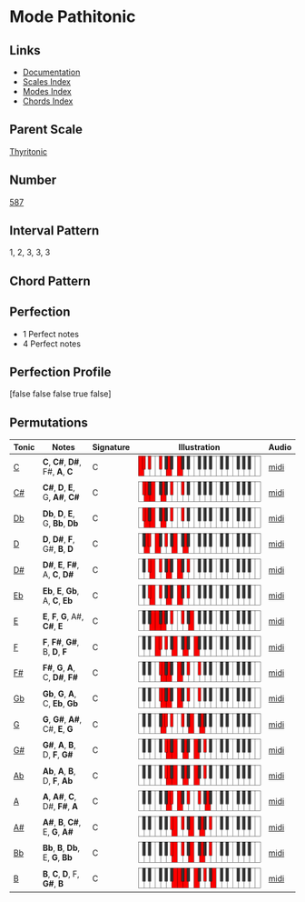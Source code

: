 # Mode Pathitonic

## Links

- [Documentation](README.md)
- [Scales Index](Scales.md)
- [Modes Index](Modes.md)
- [Chords Index](Chords.md)

## Parent Scale

[Thyritonic](ScaleThyritonic.md)

## Number

[587](https://ianring.com/musictheory/scales/587)

## Interval Pattern

1, 2, 3, 3, 3

## Chord Pattern



## Perfection

- 1 Perfect notes
- 4 Perfect notes

## Perfection Profile

[false false false true false]

## Permutations

| Tonic | Notes | Signature | Illustration | Audio |
|-------|-------|-----------|--------------|-------|
| [C](ModeCNaturalPathitonic.md) | **C**, **C#**, **D#**, F#, **A**, **C** | C | ![CNaturalPathitonic](ModeCNaturalPathitonic.png) | [midi](https://github.com/edipermadi/music/blob/main/docs/ModeCNaturalPathitonic.mid?raw=true) |
| [C#](ModeCSharpPathitonic.md) | **C#**, **D**, **E**, G, **A#**, **C#** | C | ![CSharpPathitonic](ModeCSharpPathitonic.png) | [midi](https://github.com/edipermadi/music/blob/main/docs/ModeCSharpPathitonic.mid?raw=true) |
| [Db](ModeDFlatPathitonic.md) | **Db**, **D**, **E**, G, **Bb**, **Db** | C | ![DFlatPathitonic](ModeDFlatPathitonic.png) | [midi](https://github.com/edipermadi/music/blob/main/docs/ModeDFlatPathitonic.mid?raw=true) |
| [D](ModeDNaturalPathitonic.md) | **D**, **D#**, **F**, G#, **B**, **D** | C | ![DNaturalPathitonic](ModeDNaturalPathitonic.png) | [midi](https://github.com/edipermadi/music/blob/main/docs/ModeDNaturalPathitonic.mid?raw=true) |
| [D#](ModeDSharpPathitonic.md) | **D#**, **E**, **F#**, A, **C**, **D#** | C | ![DSharpPathitonic](ModeDSharpPathitonic.png) | [midi](https://github.com/edipermadi/music/blob/main/docs/ModeDSharpPathitonic.mid?raw=true) |
| [Eb](ModeEFlatPathitonic.md) | **Eb**, **E**, **Gb**, A, **C**, **Eb** | C | ![EFlatPathitonic](ModeEFlatPathitonic.png) | [midi](https://github.com/edipermadi/music/blob/main/docs/ModeEFlatPathitonic.mid?raw=true) |
| [E](ModeENaturalPathitonic.md) | **E**, **F**, **G**, A#, **C#**, **E** | C | ![ENaturalPathitonic](ModeENaturalPathitonic.png) | [midi](https://github.com/edipermadi/music/blob/main/docs/ModeENaturalPathitonic.mid?raw=true) |
| [F](ModeFNaturalPathitonic.md) | **F**, **F#**, **G#**, B, **D**, **F** | C | ![FNaturalPathitonic](ModeFNaturalPathitonic.png) | [midi](https://github.com/edipermadi/music/blob/main/docs/ModeFNaturalPathitonic.mid?raw=true) |
| [F#](ModeFSharpPathitonic.md) | **F#**, **G**, **A**, C, **D#**, **F#** | C | ![FSharpPathitonic](ModeFSharpPathitonic.png) | [midi](https://github.com/edipermadi/music/blob/main/docs/ModeFSharpPathitonic.mid?raw=true) |
| [Gb](ModeGFlatPathitonic.md) | **Gb**, **G**, **A**, C, **Eb**, **Gb** | C | ![GFlatPathitonic](ModeGFlatPathitonic.png) | [midi](https://github.com/edipermadi/music/blob/main/docs/ModeGFlatPathitonic.mid?raw=true) |
| [G](ModeGNaturalPathitonic.md) | **G**, **G#**, **A#**, C#, **E**, **G** | C | ![GNaturalPathitonic](ModeGNaturalPathitonic.png) | [midi](https://github.com/edipermadi/music/blob/main/docs/ModeGNaturalPathitonic.mid?raw=true) |
| [G#](ModeGSharpPathitonic.md) | **G#**, **A**, **B**, D, **F**, **G#** | C | ![GSharpPathitonic](ModeGSharpPathitonic.png) | [midi](https://github.com/edipermadi/music/blob/main/docs/ModeGSharpPathitonic.mid?raw=true) |
| [Ab](ModeAFlatPathitonic.md) | **Ab**, **A**, **B**, D, **F**, **Ab** | C | ![AFlatPathitonic](ModeAFlatPathitonic.png) | [midi](https://github.com/edipermadi/music/blob/main/docs/ModeAFlatPathitonic.mid?raw=true) |
| [A](ModeANaturalPathitonic.md) | **A**, **A#**, **C**, D#, **F#**, **A** | C | ![ANaturalPathitonic](ModeANaturalPathitonic.png) | [midi](https://github.com/edipermadi/music/blob/main/docs/ModeANaturalPathitonic.mid?raw=true) |
| [A#](ModeASharpPathitonic.md) | **A#**, **B**, **C#**, E, **G**, **A#** | C | ![ASharpPathitonic](ModeASharpPathitonic.png) | [midi](https://github.com/edipermadi/music/blob/main/docs/ModeASharpPathitonic.mid?raw=true) |
| [Bb](ModeBFlatPathitonic.md) | **Bb**, **B**, **Db**, E, **G**, **Bb** | C | ![BFlatPathitonic](ModeBFlatPathitonic.png) | [midi](https://github.com/edipermadi/music/blob/main/docs/ModeBFlatPathitonic.mid?raw=true) |
| [B](ModeBNaturalPathitonic.md) | **B**, **C**, **D**, F, **G#**, **B** | C | ![BNaturalPathitonic](ModeBNaturalPathitonic.png) | [midi](https://github.com/edipermadi/music/blob/main/docs/ModeBNaturalPathitonic.mid?raw=true) |

